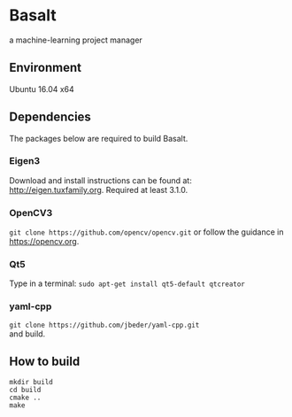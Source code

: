 # Basalt
a machine-learning project manager

## Environment
Ubuntu 16.04 x64

## Dependencies
The packages below are required to build Basalt.

### Eigen3
Download and install instructions can be found at: http://eigen.tuxfamily.org. Required at least 3.1.0.

### OpenCV3
```git clone https://github.com/opencv/opencv.git```
or follow the guidance in https://opencv.org.

### Qt5
Type in a terminal:
```sudo apt-get install qt5-default qtcreator```

### yaml-cpp
```git clone https://github.com/jbeder/yaml-cpp.git```  
and build.

## How to build
```
mkdir build 
cd build 
cmake .. 
make 
```
